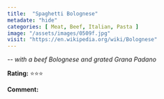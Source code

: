 ```yaml
---
title:  "Spaghetti Bolognese"
metadate: "hide"
categories: [ Meat, Beef, Italian, Pasta ]
image: "/assets/images/0509f.jpg"
visit: "https://en.wikipedia.org/wiki/Bolognese"
---
```


_-- with a beef Bolognese and grated Grana Padano_

**Rating:** ⭐️⭐️⭐️  
  
**Comment:**

